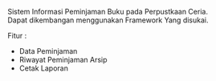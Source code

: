 Sistem Informasi Peminjaman Buku pada Perpustkaan Ceria. <br>
Dapat dikembangan menggunakan Framework Yang disukai.

Fitur :
- Data Peminjaman 
- Riwayat Peminjaman Arsip
- Cetak Laporan 
